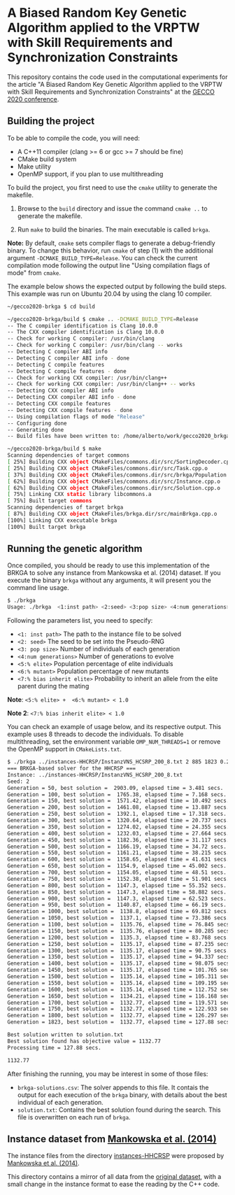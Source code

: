 # A Biased Random Key Genetic Algorithm applied to the VRPTW with Skill Requirements and Synchronization Constraints

This repository contains the code used in the computational experiments for the article "A Biased Random Key Genetic Algorithm applied to the VRPTW with Skill Requirements and Synchronization Constraints" at the [GECCO 2020 conference](https://gecco-2020.sigevo.org/index.html/HomePage).

## Building the project

To be able to compile the code, you will need:
- A C++11 compiler (clang >= 6 or gcc >= 7 should be fine)
- CMake build system
- Make utility
- OpenMP support, if you plan to use multithreading

To build the project, you first need to use the `cmake` utility to generate the makefile.

1. Browse to the `build` directory and issue the command `cmake ..` to generate the makefile.

2. Run `make` to build the binaries. The main executable is called `brkga`.

__Note:__ By default, `cmake` sets compiler flags to generate a debug-friendly binary. To change this behavior, run `cmake` of step (1) with the additional argument `-DCMAKE_BUILD_TYPE=Release`. You can check the current compilation mode following the output line "Using compilation flags of mode" from `cmake`.

The example below shows the expected output by following the build steps. This example was run on Ubuntu 20.04 by using the clang 10 compiler.

```bash
~/gecco2020-brkga $ cd build

~/gecco2020-brkga/build $ cmake .. -DCMAKE_BUILD_TYPE=Release
-- The C compiler identification is Clang 10.0.0
-- The CXX compiler identification is Clang 10.0.0
-- Check for working C compiler: /usr/bin/clang
-- Check for working C compiler: /usr/bin/clang -- works
-- Detecting C compiler ABI info
-- Detecting C compiler ABI info - done
-- Detecting C compile features
-- Detecting C compile features - done
-- Check for working CXX compiler: /usr/bin/clang++
-- Check for working CXX compiler: /usr/bin/clang++ -- works
-- Detecting CXX compiler ABI info
-- Detecting CXX compiler ABI info - done
-- Detecting CXX compile features
-- Detecting CXX compile features - done
-- Using compilation flags of mode "Release"
-- Configuring done
-- Generating done
-- Build files have been written to: /home/alberto/work/gecco2020_brkga/build

~/gecco2020-brkga/build $ make
Scanning dependencies of target commons
[ 25%] Building CXX object CMakeFiles/commons.dir/src/SortingDecoder.cpp.o
[ 25%] Building CXX object CMakeFiles/commons.dir/src/Task.cpp.o
[ 37%] Building CXX object CMakeFiles/commons.dir/src/brkga/Population.cpp.o
[ 62%] Building CXX object CMakeFiles/commons.dir/src/Instance.cpp.o
[ 62%] Building CXX object CMakeFiles/commons.dir/src/Solution.cpp.o
[ 75%] Linking CXX static library libcommons.a
[ 75%] Built target commons
Scanning dependencies of target brkga
[ 87%] Building CXX object CMakeFiles/brkga.dir/src/mainBrkga.cpp.o
[100%] Linking CXX executable brkga
[100%] Built target brkga
```

## Running the genetic algorithm

Once compiled, you should be ready to use this implementation of the BRKGA to solve any instance from Mankowska et al. (2014) dataset. If you execute the binary `brkga` without any arguments, it will present you the command line usage.

```bash
$ ./brkga
Usage: ./brkga  <1:inst path> <2:seed> <3:pop size> <4:num generations> <5:% elite> <6:% mutant> <7:% bias inherit elite>
```

Following the parameters list, you need to specify:

- `<1: inst path>` The path to the instance file to be solved
- `<2: seed>` The seed to be set into the Pseudo-RNG
- `<3: pop size>` Number of individuals of each generation
- `<4:num generations>` Number of generations to evolve
- `<5:% elite>` Population percentage of elite individuals
- `<6:% mutant>` Population percentage of new mutants
- `<7:% bias inherit elite>` Probability to inherit an allele from the elite parent during the mating

__Note__: `<5:% elite> +  <6:% mutant> < 1.0`

__Note 2__: `<7:% bias inherit elite> < 1.0`

You can check an example of usage below, and its respective output. This example uses 8 threads to decode the individuals. To disable multithreading, set the environment variable `OMP_NUM_THREADS=1` or remove the OpenMP support in `CMakeLists.txt`.

```bash
$ ./brkga ../instances-HHCRSP/InstanzVNS_HCSRP_200_8.txt 2 885 1823 0.20655 0.05408 0.32728
=== BRKGA-based solver for the HHCRSP ===
Instance: ../instances-HHCRSP/InstanzVNS_HCSRP_200_8.txt
Seed: 2
Generation = 50, best solution =  2903.09, elapsed time = 3.481 secs.
Generation = 100, best solution =  1765.38, elapsed time = 7.168 secs.
Generation = 150, best solution =  1571.42, elapsed time = 10.492 secs.
Generation = 200, best solution =  1461.08, elapsed time = 13.887 secs.
Generation = 250, best solution =  1392.1, elapsed time = 17.318 secs.
Generation = 300, best solution =  1320.64, elapsed time = 20.737 secs.
Generation = 350, best solution =  1274.02, elapsed time = 24.355 secs.
Generation = 400, best solution =  1232.03, elapsed time = 27.664 secs.
Generation = 450, best solution =  1182.36, elapsed time = 31.117 secs.
Generation = 500, best solution =  1166.19, elapsed time = 34.72 secs.
Generation = 550, best solution =  1161.21, elapsed time = 38.215 secs.
Generation = 600, best solution =  1158.65, elapsed time = 41.631 secs.
Generation = 650, best solution =  1154.9, elapsed time = 45.002 secs.
Generation = 700, best solution =  1154.05, elapsed time = 48.51 secs.
Generation = 750, best solution =  1152.38, elapsed time = 51.901 secs.
Generation = 800, best solution =  1147.3, elapsed time = 55.352 secs.
Generation = 850, best solution =  1147.3, elapsed time = 58.882 secs.
Generation = 900, best solution =  1147.3, elapsed time = 62.523 secs.
Generation = 950, best solution =  1140.87, elapsed time = 66.19 secs.
Generation = 1000, best solution =  1138.8, elapsed time = 69.812 secs.
Generation = 1050, best solution =  1137.1, elapsed time = 73.386 secs.
Generation = 1100, best solution =  1135.76, elapsed time = 76.845 secs.
Generation = 1150, best solution =  1135.76, elapsed time = 80.285 secs.
Generation = 1200, best solution =  1135.3, elapsed time = 83.768 secs.
Generation = 1250, best solution =  1135.17, elapsed time = 87.235 secs.
Generation = 1300, best solution =  1135.17, elapsed time = 90.75 secs.
Generation = 1350, best solution =  1135.17, elapsed time = 94.337 secs.
Generation = 1400, best solution =  1135.17, elapsed time = 98.075 secs.
Generation = 1450, best solution =  1135.17, elapsed time = 101.765 secs.
Generation = 1500, best solution =  1135.14, elapsed time = 105.311 secs.
Generation = 1550, best solution =  1135.14, elapsed time = 109.195 secs.
Generation = 1600, best solution =  1135.14, elapsed time = 112.752 secs.
Generation = 1650, best solution =  1134.21, elapsed time = 116.168 secs.
Generation = 1700, best solution =  1132.77, elapsed time = 119.571 secs.
Generation = 1750, best solution =  1132.77, elapsed time = 122.933 secs.
Generation = 1800, best solution =  1132.77, elapsed time = 126.297 secs.
Generation = 1823, best solution =  1132.77, elapsed time = 127.88 secs.

Best solution written to solution.txt
Best solution found has objective value = 1132.77
Processing time = 127.88 secs.

1132.77
```

After finishing the running, you may be interest in some of those files:

- `brkga-solutions.csv`: The solver appends to this file. It contais the output for each execution of the `brkga` binary, with details about the best individual of each generation.
- `solution.txt`: Contains the best solution found during the search. This file is overwritten on each run of `brkga`.

## Instance dataset from [Mankowska et al. (2014)](https://link.springer.com/article/10.1007/s10729-013-9243-1)

The instance files from the directory [instances-HHCRSP](instances-HHCRSP) were proposed by [Mankowska et al. (2014)](https://link.springer.com/article/10.1007/s10729-013-9243-1).

This directory contains a mirror of all data from the [original dataset](http://prodlog.wiwi.uni-halle.de/forschung/research_data/hhcrsp/), with a small change in the instance format to ease the reading by the C++ code.

